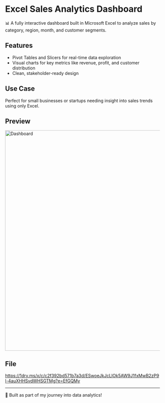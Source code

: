 # Excel Sales Analytics Dashboard

📊 A fully interactive dashboard built in Microsoft Excel to analyze sales by category, region, month, and customer segments.

## Features
- Pivot Tables and Slicers for real-time data exploration
- Visual charts for key metrics like revenue, profit, and customer distribution
- Clean, stakeholder-ready design

## Use Case
Perfect for small businesses or startups needing insight into sales trends using only Excel.

## Preview
<img width="1893" height="716" alt="Dashboard" src="https://github.com/user-attachments/assets/ce78c807-1fdc-413b-a2d2-7c2371f58f14" />



## File
https://1drv.ms/x/c/c2f392bd571b7a3d/ESwoeJkJcLlOk5AW9J1fxMwB2zP9l-4auXHHSvdWHSGTMg?e=EfGQMy

---

🚀 Built as part of my journey into data analytics!
